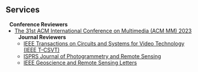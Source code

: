 ## Services

<h4 style="margin:0 10px 0;">Conference Reviewers</h4>

<ul style="margin:0 0 5px;">
  
  <li><a href="https://www.acmmm2023.org/"><autocolor>The 31st ACM International Conference on Multimedia (ACM MM) 2023</autocolor></a> </li>

<h4 style="margin:0 10px 0;">Journal Reviewers</h4>

<ul style="margin:0 0 5px;">
<li><a href="https://ieeexplore.ieee.org/xpl/RecentIssue.jsp?punumber=76"><autocolor>IEEE Transactions on Circuits and Systems for Video Technology (IEEE T-CSVT)</autocolor></a></li>
<li><a href="https://www.sciencedirect.com/journal/isprs-journal-of-photogrammetry-and-remote-sensing"><autocolor>ISPRS Journal of Photogrammetry and Remote Sensing</autocolor></a></li>
<li><a href="https://ieeexplore.ieee.org/xpl/RecentIssue.jsp?punumber=8859"><autocolor>IEEE Geoscience and Remote Sensing Letters</autocolor></a></li>

